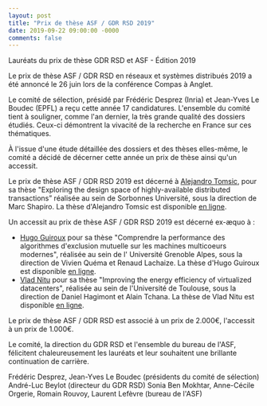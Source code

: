 ```yaml
---
layout: post
title: "Prix de thèse ASF / GDR RSD 2019"
date: 2019-09-22 09:00:00 -0000
comments: false
---
```

Lauréats du prix de thèse GDR RSD et ASF - Édition 2019

Le prix de thèse ASF / GDR RSD en réseaux et systèmes distribués 2019 a été annoncé le 26 juin lors de la conférence Compas à Anglet.

Le comité de sélection, présidé par Frédéric Desprez (Inria) et Jean-Yves Le Boudec (EPFL) a reçu cette année 17 candidatures. L'ensemble du comité tient à souligner, comme l'an dernier, la très grande qualité des dossiers étudiés. Ceux-ci démontrent la vivacité de la recherche en France sur ces thématiques.

À l'issue d'une étude détaillée des dossiers et des thèses elles-même, le comité a décidé de décerner cette année un prix de thèse ainsi qu'un accessit.

Le prix de thèse ASF / GDR RSD 2019 est décerné à [Alejandro Tomsic](https://angel.co/alejandro-tomsic), pour sa thèse "Exploring the design space of highly-available distributed transactions” réalisée au sein de Sorbonnes Université, sous la direction de Marc Shapiro. La thèse d'Alejandro Tomsic est disponible [en ligne](https://tel.archives-ouvertes.fr/tel-01956321/).

Un accessit au prix de thèse ASF / GDR RSD 2019 est décerné ex-æquo à :

- [Hugo Guiroux](https://hugoguiroux.github.io/) pour sa thèse "Comprendre la performance des algorithmes d'exclusion mutuelle sur les machines multicoeurs modernes", réalisée au sein de l' Université Grenoble Alpes, sous la direction de Vivien Quéma et Renaud Lachaize. La thèse d'Hugo Guiroux est disponible [en ligne](https://hugoguiroux.github.io/assets/these.pdf).
- [Vlad Nitu](https://sites.google.com/view/vnitu/) pour sa thèse "Improving the energy efficiency of virtualized datacenters", réalisée au sein de l'Université de Toulouse, sous la direction de Daniel Hagimont et Alain Tchana. La thèse de Vlad Nitu est disponible [en ligne](http://oatao.univ-toulouse.fr/23799/).

Le prix de thèse ASF / GDR RSD est associé à un prix de 2.000€, l'accessit à un prix de 1.000€.

Le comité, la direction du GDR RSD et l'ensemble du bureau de l'ASF, félicitent chaleureusement les lauréats et leur souhaitent une brillante continuation de carrière.

Frédéric Desprez, Jean-Yves Le Boudec (présidents du comité de sélection)
André-Luc Beylot (directeur du GDR RSD)
Sonia Ben Mokhtar, Anne-Cécile Orgerie, Romain Rouvoy, Laurent Lefèvre (bureau de l'ASF)

